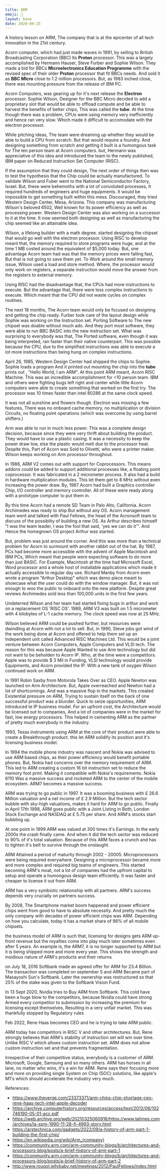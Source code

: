 ```yaml
---
title: ARM
emoji: 📠
layout: base
date: 2020-09-25
---
```


A history lesson on ARM, The company that is at the epicenter of all tech innovation in the 21st century. 

Acorn computer, which had just made waves in 1991, by selling to British Broadcasting Corporation (BBC) Its __Proton__ processor. This was a largely accomplished by Hermann Hauser, Steve Furber and Sophie Wilson. They made a bid for BBCs __Microelectronics Education Programme__ with the revised spec of their older __Proton__ processor that fit BBCs needs. And sold it as __BBC MIcro__ close to 1.2 million processors. But, as 1983 inched close, there was mounting pressure from the release of IBM PC.

Acorn Computers, was gearing up for it's next release the __Electron__ processor. Sophie Wilson, Designer for the BBC Micro decided to add a proprietary slot that would be able to offload compute and be able to harvest the benefits of better chips, This was called the __tube__. At the time though there was a problem, CPUs were using memory very inefficiently and hence ran very slow. Which made it difficult to accomodate with the electron processor.

While pitching ideas, The team were dreaming up whether they would be able to build a CPU from scratch. But that would require a foundry. And designing something from scratch and getting it built is a humongous task for The ten person team at Acorn computers. but, Hermann was appreciative of this idea and introduced the team to the newly published, IBM paper on Reduced Instruction Set Computer (RISC). 

If the assumption that they could design, The next order of things then was to test the hypothesis that the Chip could be actually manufactured. To validate Wilson and Fuber went to the National Semiconductor Factory, Israel. But, these were behemoths with a lot of convoluted processes, It required hundreds of engineers and huge equipments. It would be impossible to get something built within this mess. Discouraged, they tried Western Design Center, Mesa, Arizona. This company was manufacturing Wilson's beloved 6502, Well known for its power efficiency as well as processing power. Western Design Center was also working on a successor to it at the time. It now seemed both designing as well as manufacturing the chip seemed like an attainable idea. 

Wilson, a lifelong builder with a math degree. started designing the chipset that would go well with the electron processor. Using RISC to develop meant that, the memory required to store programs were huge, and at the time 1 MB costed around the equivalent of $5,000 today. But, one advantage Acorn team had was that the memory prices were falling fast, But that is not going to save them yet. To Work around the small memory issue, Wilson used a load and store method. Where, the processor would only work on registers, a separate instruction would move the answer from the registers to external memory. 

Using RISC had the disadvantage that, the CPUs had more instructions to execute. But the advantage that, there were less complex instructions to execute. Which meant that the CPU did not waste cycles on complex routines. 

The next 18 months, The Acorn team would only be focused on designing and getting the chip ready. Furber took care of the layout design while Sophie was working on the Instruction set. Porting Software to The new chipset was doable without much ado. And they port most software, they were able to run BBC BASIC into the new instruction set. What was surprising to everybody was that, The Ported software, even though it was being interpreted, ran faster than their native counterpart. This was possible because the CPU, due to the simplified instructions was able to execute a lot more instructions than being hung on complex instructions.

April 26, 1985, Western Design Center had shipped the chips to Sophie. Sophie loads a program And it printed out mounting the chip into the __tube__ prints out , "Hello World, I am ARM". At this point ARM meant, Acorn RISC Machine. This was an incredible accomplishment for <10 person team. IBM and others were fighting bugs left right and center while little Acorn computers were able to create something that worked on the first try. The processor was 10 times faster than intel 80286 at the same clock speed. 

It was not all sunshine and flowers though. Electron was missing a few features, There was no onboard cache memory, no multiplication or division Circuits, no floating point operations (which was overcome by using barrel shifters.)

Arm was able to run in much less power. This was a complete design decision, because since they were very thrift about building the product. They would have to use a plastic casing. It was a necessity to keep the power draw low, else the plastic would melt due to the processor heat. Despite this, Part of Acorn was Sold to Olivetti, who were a printer maker. Wilson keeps working on Arm processor throughout. 

In 1986, ARM V2 comes out with support for Coprocessors. This means addons could be added to support additional processes like, a floating point coprocessor. It was fabricated in a 2 micrometer process. It also had a build in hardware multiplication modules. This let them get to 8 MHz without even increasing the power draw. By, 1987 Acorn had built a Graphics controller Chip, I/O controller and memory controller. All of these were ready along with a prototype computer to put them in.

By this time Acorn had a remote SD Team in Palo Alto, California. Acorn Archimedes was ready to ship But without any OS. Acorn management team went and talked with Paul Fellows, the head of the Acronsoft team to discuss of the possiblity of building a new OS. As Arthur describes himself "I was the team leader, I was the fool that said, 'yes we can do it'". And Hence the homegrown OS project Arthur was started.

But, problem was just around the corner. And this was more than a technical problem for Acorn to surmount with another rabbit out of the hat. By 1987, PCs had become more accessible with the advent of Apple Macintosh and IBM PCs, Which meant that people were expecting software to do more than just BASIC. For Example, Macintosh at the time had Microsoft Excel, Word processor and a whole host of installable applications which made it actually accessible to regular day use. Richard Manby from Acorn even wrote a program "Arthur Desktop" which was demo piece meant to showcase what the user could do with the window manager. But, it was not enough to woo the public to onboard onto the new platform. Despite great reviews Archimedes sold less than 100,000 units in the first few years.

Undeterred Wilson and her team had started fixing bugs in arthur and work on a replacement OS 'RISC OS'. 1989, ARM V3 was built on 1.5 micrometer with 4 kilobytes of L-1 cache memory. The clock speed was now at 25 MHz.

Wilson believed ARM could be pushed further, but resources were dwindling at Acorn with not a lot to sell. But, in 1990, Steve jobs got wind of the work being done at Acorn and offered to help them set up an Independent unit called Advanced RISC Machines Ltd. This would be a joint venture between Acorn Computers, Apple Computers and VLSI tech. The reason for this was because Apple Wanted to use Arm technology but did not want to be beholden to Acorn IP. Who, at the time were a competitors. Apple was to provide $ 3 Mil in Funding, VLSI technology would provide Equipments, and Acorn provided the IP. With a new tank of oxygen Wilson continued work on ARM.

In 1991 Robin Saxby from Motorola Takes Over as CEO. Apple Newton was launched on Arm Architecture. But, Apple overreached and Newton had a lot of shortcomings. And was a massive flop in the markets. This created Existential pressure on ARM, Trying to sustain itself on the back of one successful product was a blunder. Quick to seize opportunities, ARM introduced te IP business model. For an upfront cost, the Architecture would be licensed out to companies, And a lot of companies were in the market for fast, low energy processors. This helped in cementing ARM as the partner of pretty much everybody in the industry.

1993, Texas instruments using ARM at the core of their product were able to create a Breakthrough product. this let ARM solidify its position and it's licensing business model.

In 1994 the mobile phone industry was nascent and Nokia was advised to use ARM based chips, as their power efficiency would benefit portable phones. But, Nokia had concerns over the memory requirement of ARM. This led to ARM creating a custom 16 bit instruction set to reduce the memory foot print. Making it compatible with Nokia's requirements. Nokia 6110 Was a massive success and rocketed ARM to the center of the mobile ecosystem. ARM7 becomes a massive success.

ARM was trying to go public in 1997. It was a booming business with £ 26.6 Million valuation and a net income of £ 2.9 Million. But the tech sector bubble with sky-high valuations, makes it hard for ARM to go public. Finally in April 17th 1998, ARM goes public with a Joint Listing in Both, London Stock Exchange and NASDAQ at £ 5.75 per share. And ARM's stocks start bubbling up.

At one point in 1999 ARM was valued at 300 times it's Earnings. In the early 2000s the crash finally came. And when it did the tech sector was reduced to 90% of it's total valuation. Because of this ARM faces a crunch and has to tighten it's belt to survive through the onslaught.

ARM Attained a period of maturity through 2002 - 20005. Microprocessors were being required everywhere. Designing a microprocessor became more and more complex and required big teams of engineers. This started becoming ARM's moat, not a lot of companies had the upfront capital to setup and operate a humongous design team efficiently. It was faster and cheaper to license it out from ARM.

ARM has a very symbiotic relationship with all partners. ARM's success depends very crucially on partners success. 

By 2008, The Smartphone market boom happened and power efficient chips went from good to have to absolute necessity. And pretty much the only company with decades of power efficient chips was ARM. Depending on how you calculate, today it has a market share of 96% of all mobile chipsets.

the business model of ARM is such that, licensing for designs gets ARM up-front revenue but the royalties come into play much later sometimes even after 5 years. An example is, the ARM7, it is no longer supported by ARM but it is being shipped more and more every year. This shows the strength and insidious nature of ARM's products and their returns

on July 18, 2016 Softbank made an agreed offer for ARM for 23.4 Billion. The transaction was completed on september 5 and ARM Became part of Masayoshi Sun's Softbank. Later the ownership was restructured so that 25% of the stake was given to the Softbank Vision Fund. 

In 13 Sept 2020, Nvidia tries to Buy ARM from Softbank. This cold have been a huge blow to the competitors, because Nvidia could have strong Armed every competitor to submission by increasing the premium for licensing except themselves, Resulting in a very unfair market. This was thankfully stopped by Regulatory rules

Feb 2022, Rene Haas becomes CEO and he is trying to take ARM public. 

ARM today has competitors in RISC V and other architectures. But, Rene strongly believes that ARM's stability of instruction set will win over time. Unlike RISC V which allows custom instruction set. ARM does not allow custom instruction set and that prevents fragmentation.

Irrespective of their competitive status, everybody is a customer of ARM. Microsoft, Google, Samsung and so many others. ARM has horses in all lane, no matter who wins, it's a win for ARM. Rene says their focusing more and more on providing single System on Chip (SOC) solutions, like apple's M1's which should accelerate the industry very much. 


References:

- https://www.theverge.com/23373371/arm-chips-chip-shortage-ceo-rene-haas-tech-intel-apple-decoder
- https://archive.computerhistory.org/resources/access/text/2012/06/102746190-05-01-acc.pdf
- https://web.archive.org/web/20210325060916/https://www.latimes.com/archives/la-xpm-1990-11-28-fi-4993-story.html
- https://arstechnica.com/gadgets/2022/09/a-history-of-arm-part-1-building-the-first-chip/
- https://en.wikipedia.org/wiki/Arm_(company)
- https://community.arm.com/arm-community-blogs/b/architectures-and-processors-blog/posts/a-brief-history-of-arm-part-1
- https://community.arm.com/arm-community-blogs/b/architectures-and-processors-blog/posts/a-brief-history-of-arm-part-2
- http://www.rougol.jellybaby.net/meetings/2012/PaulFellows/index.html